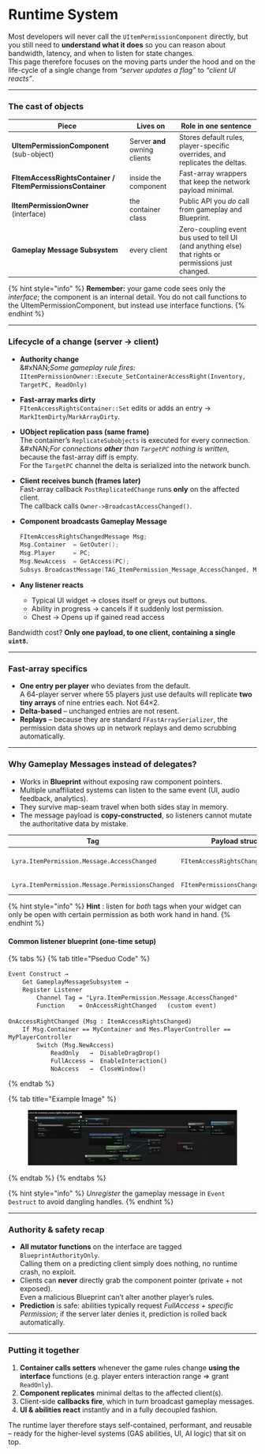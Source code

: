 # Runtime System

Most developers will never call the `UItemPermissionComponent` directly, but you still need to **understand what it does** so you can reason about bandwidth, latency, and when to listen for state changes.\
This page therefore focuses on the moving parts under the hood and on the life-cycle of a single change from _“server updates a flag”_ to _“client UI reacts”_.

***

### The cast of objects

| Piece                                                      | Lives on                      | Role in one sentence                                                                                 |
| ---------------------------------------------------------- | ----------------------------- | ---------------------------------------------------------------------------------------------------- |
| **UItemPermissionComponent** (sub-object)                  | Server **and** owning clients | Stores default rules, player-specific overrides, and replicates the deltas.                          |
| **FItemAccessRightsContainer / FItemPermissionsContainer** | inside the component          | Fast-array wrappers that keep the network payload minimal.                                           |
| **IItemPermissionOwner** (interface)                       | the container class           | Public API you _do_ call from gameplay and Blueprint.                                                |
| **Gameplay Message Subsystem**                             | every client                  | Zero-coupling event bus used to tell UI (and anything else) that rights or permissions just changed. |

{% hint style="info" %}
**Remember:** your game code sees only the _interface_; the component is an internal detail. You do not call functions to the UItemPermissionComponent, but instead use interface functions.
{% endhint %}

***

### Lifecycle of a change (server → client)

* **Authority change**\
  &#xNAN;_&#x53;ome gameplay rule fires:_\
  `IItemPermissionOwner::Execute_SetContainerAccessRight(Inventory, TargetPC, ReadOnly)`
* **Fast-array marks dirty**\
  `FItemAccessRightsContainer::Set` edits or adds an entry → `MarkItemDirty`/`MarkArrayDirty`.
* **UObject replication pass (same frame)**\
  The container’s `ReplicateSubobjects` is executed for every connection.\
  &#xNAN;_&#x46;or connections **other** than `TargetPC` nothing is written_, because the fast-array diff is empty.\
  For the `TargetPC` channel the delta is serialized into the network bunch.
* **Client receives bunch (frames later)**\
  Fast-array callback `PostReplicatedChange` runs **only** on the affected client.\
  The callback calls `Owner->BroadcastAccessChanged()`.
*   **Component broadcasts Gameplay Message**

    ```cpp
    FItemAccessRightsChangedMessage Msg;
    Msg.Container  = GetOuter();
    Msg.Player     = PC;
    Msg.NewAccess  = GetAccess(PC);
    Subsys.BroadcastMessage(TAG_ItemPermission_Message_AccessChanged, Msg);
    ```
* **Any listener reacts**
  * Typical UI widget → closes itself or greys out buttons.
  * Ability in progress → cancels if it suddenly lost permission.
  * Chest -> Opens up if gained read access

Bandwidth cost? **Only one payload, to one client, containing a single `uint8`.**

***

### Fast-array specifics

* **One entry per player** who deviates from the default.\
  A 64-player server where 55 players just use defaults will replicate **two tiny arrays** of nine entries each. Not 64×2.
* **Delta-based** – unchanged entries are not resent.
* **Replays** – because they are standard `FFastArraySerializer`, the permission data shows up in network replays and demo scrubbing automatically.

***

### Why Gameplay Messages instead of delegates?

* Works in **Blueprint** without exposing raw component pointers.
* Multiple unaffiliated systems can listen to the same event (UI, audio feedback, analytics).
* They survive map-seam travel when both sides stay in memory.
* The message payload is **copy-constructed**, so listeners cannot mutate the authoritative data by mistake.

| Tag                                              | Payload struct                    | Fired when…                                                   |
| ------------------------------------------------ | --------------------------------- | ------------------------------------------------------------- |
| `Lyra.ItemPermission.Message.AccessChanged`      | `FItemAccessRightsChangedMessage` | _Default_ changed or a per-player entry added/edited/removed. |
| `Lyra.ItemPermission.Message.PermissionsChanged` | `FItemPermissionsChangedMessage`  | Same but for the permission bitmask.                          |

{% hint style="info" %}
**Hint** : listen for _both_ tags when your widget can only be open with certain permission as both work hand in hand.
{% endhint %}

#### Common listener blueprint (one-time setup)

{% tabs %}
{% tab title="Pseduo Code" %}
```blueprint
Event Construct →
    Get GameplayMessageSubsystem →
    Register Listener
        Channel Tag = "Lyra.ItemPermission.Message.AccessChanged"
        Function    = OnAccessRightChanged   (custom event)

OnAccessRightChanged (Msg : ItemAccessRightsChanged)
    If Msg.Container == MyContainer and Mes.PlayerController == MyPlayerController
        Switch (Msg.NewAccess)
            ReadOnly   →  DisableDragDrop()
            FullAccess →  EnableInteraction()
            NoAccess   →  CloseWindow()
```
{% endtab %}

{% tab title="Example Image" %}
<figure><img src="../../../.gitbook/assets/image (41).png" alt=""><figcaption></figcaption></figure>
{% endtab %}
{% endtabs %}

{% hint style="info" %}
_Unregister_ the gameplay message in `Event Destruct` to avoid dangling handles.
{% endhint %}

***

### Authority & safety recap

* **All mutator functions** on the interface are tagged `BlueprintAuthorityOnly`.\
  Calling them on a predicting client simply does nothing, no runtime crash, no exploit.
* Clients can **never** directly grab the component pointer (private + not exposed).\
  Even a malicious Blueprint can’t alter another player’s rules.
* **Prediction** is safe: abilities typically request _FullAccess + specific Permission_; if the server later denies it, prediction is rolled back automatically.

***

### Putting it together

1. **Container calls setters** whenever the game rules change **using the interface** functions (e.g. player enters interaction range ⇒ grant `ReadOnly`).
2. **Component replicates** minimal deltas to the affected client(s).
3. Client-side **callbacks fire**, which in turn broadcast gameplay messages.
4. **UI & abilities react** instantly and in a fully decoupled fashion.

The runtime layer therefore stays self-contained, performant, and reusable – ready for the higher-level systems (GAS abilities, UI, AI logic) that sit on top.
